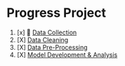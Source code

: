 # Progress Project

1. [x] :book: [Data Collection](https://github.com/aqillakhamis/Undergraduate-Project/tree/main/Academic%20Year%202023-2024/Semester%202/FYP%201/Rais%20Hamizan%20Faridan/Progress%20Project/Data%20Collection)
2. [X] [Data Cleaning](https://drive.google.com/drive/u/0/folders/1ttksrHXjcCCP9QWM5MLEymUKPagmLL4j?ths=true)
3. [X] [Data Pre-Processing](https://drive.google.com/drive/u/0/folders/1vototMIv-MFGS1g4V03QDOyLBrRBXMjb?ths=true)
4. [X] [Model Development & Analysis](https://drive.google.com/drive/u/0/folders/17o0ICO-133Y1UWCQgjPTNjO--5974Ebi?ths=true)

